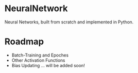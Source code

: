 # NeuralNetwork
Neural Networks, built from scratch and implemented in Python.

# Roadmap
* Batch-Training and Epoches
* Other Activation Functions
* Bias Updating
... will be added soon!
